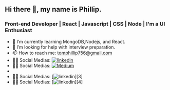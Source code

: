 ## Hi there 👋, my name is Phillip.


### Front-end Developer | React | Javascript | CSS | Node | I'm a UI Enthusiast

<!--
**Artsia/Artsia** is a ✨ _special_ ✨ repository because its `README.md` (this file) appears on your GitHub profile.-->

- 🌱 I’m currently learning MongoDB,Nodejs, and React.
- 🤔 I’m looking for help with interview preparation.
- 📫 How to reach me: tomphillip756@gmail.com
- 💁‍♀️ Social Medias: [![linkedin](https://github.com/shikhar1020jais1/Git-Social/blob/master/Icons/LinkedIn.png (LinkedIn))][1]
- 💁‍♀️ Social Medias: [![Medium](https://github.com/shikhar1020jais1/Git-Social/blob/master/Icons/Medium.png (Medium))][2]
- 
- 💁‍♀️ Social Medias: [![linkedin](https://github.com/shikhar1020jais1/Git-Social/blob/master/Icons/LinkedIn.png (LinkedIn))][3]
- 💁‍♀️ Social Medias: [![linkedin](https://github.com/shikhar1020jais1/Git-Social/blob/master/Icons/LinkedIn.png (LinkedIn))][4]

[1]: https://www.linkedin.com/in/phillip-kataswa-2a4653218/
[2]: https://medium.com/@PhillipKataswa

